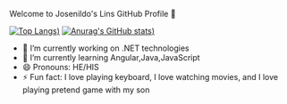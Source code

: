 Welcome to Josenildo's Lins GitHub Profile 👋

[![Top Langs](https://github-readme-stats.vercel.app/api/top-langs/?username=josenildolins&show_icons=true&theme=radical))](https://github.com/anuraghazra/github-readme-stats)
[![Anurag's GitHub stats](https://github-readme-stats.vercel.app/api?username=josenildolins&show_icons=true&theme=radical))](https://github.com/anuraghazra/github-readme-stats)


- 🔭 I’m currently working on .NET technologies
- 🌱 I’m currently learning Angular,Java,JavaScript
- 😄 Pronouns: HE/HIS
- ⚡ Fun fact: I love playing keyboard, I love watching movies, and I love playing pretend game with my son
